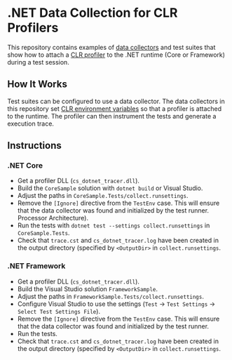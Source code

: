 # .NET Data Collection for CLR Profilers

This repository contains examples of [data collectors][data-collector] and test suites
that show how to attach a [CLR profiler][clr-profiling] to the .NET runtime (Core or
Framework) during a test session.

## How It Works

Test suites can be configured to use a data collector. The data collectors in this
repository set [CLR environment variables][clr-profiling-config] so that a profiler is
attached to the runtime. The profiler can then instrument the tests and generate a
execution trace.

## Instructions

### .NET Core

- Get a profiler DLL (`cs_dotnet_tracer.dll`).
- Build the `CoreSample` solution with `dotnet build` or Visual Studio.
- Adjust the paths in `CoreSample.Tests/collect.runsettings`.
- Remove the `[Ignore]` directive from the `TestEnv` case. This will ensure that the data
  collector was found and initialized by the test runner. Processor Architecture).
- Run the tests with `dotnet test --settings collect.runsettings` in `CoreSample.Tests`.
- Check that `trace.cst` and `cs_dotnet_tracer.log` have been created in the output
  directory (specified by `<OutputDir>` in `collect.runsettings`.

### .NET Framework

- Get a profiler DLL (`cs_dotnet_tracer.dll`).
- Build the Visual Studio solution `FrameworkSample`.
- Adjust the paths in `FrameworkSample.Tests/collect.runsettings`.
- Configure Visual Studio to use the settings (`Test` → `Test Settings` →
  `Select Test Settings File`).
- Remove the `[Ignore]` directive from the `TestEnv` case. This will ensure that the data
  collector was found and initialized by the test runner.
- Run the tests.
- Check that `trace.cst` and `cs_dotnet_tracer.log` have been created in the output
  directory (specified by `<OutputDir>` in `collect.runsettings`.

[clr-profiling-config]:
  https://github.com/microsoft/CLRInstrumentationEngine/blob/e4da6360219e5bb15a618e4b2c538e2315d3566d/docs/environment_variables.md
[clr-profiling]:
  https://docs.microsoft.com/en-us/dotnet/framework/unmanaged-api/profiling/profiling-overview
[data-collector]:
  https://github.com/microsoft/vstest/blob/main/docs/extensions/datacollector.md
